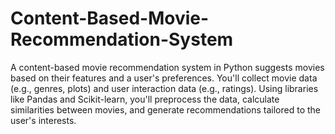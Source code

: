 # Content-Based-Movie-Recommendation-System
A content-based movie recommendation system in Python suggests movies based on their features and a user's preferences. You'll collect movie data (e.g., genres, plots) and user interaction data (e.g., ratings). Using libraries like Pandas and Scikit-learn, you'll preprocess the data, calculate similarities between movies, and generate recommendations tailored to the user's interests.





